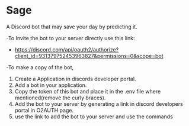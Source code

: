 # Sage
A Discord bot that may save your day by predicting it.

-To Invite the bot to your server directly use this link:
- https://discord.com/api/oauth2/authorize?client_id=931379752453963827&permissions=0&scope=bot

-To make a copy of the bot,
1. Create a Application in discords developer portal.
2. Add a bot in your application.
3. Copy the token of this bot and place it in the .env file where mentioned(remove the curly braces).
4. Add the bot to your server by generating a link in discord developers portal in O2AUTH page.
5. use the link to add the bot to your server and use the commands
 
